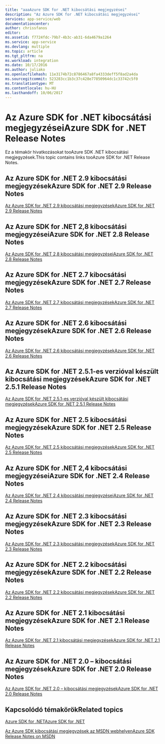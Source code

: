 ```yaml
---
title: "aaaAzure SDK for .NET kibocsátási megjegyzései"
description: "Az Azure SDK for .NET kibocsátási megjegyzései"
services: app-service/web
documentationcenter: 
author: chrissfanos
editor: 
ms.assetid: f7724fdc-79b7-4b3c-ab31-6da4679a1264
ms.service: app-service
ms.devlang: multiple
ms.topic: article
ms.tgt_pltfrm: na
ms.workload: integration
ms.date: 10/17/2016
ms.author: juliako
ms.openlocfilehash: 11e3174b72c8786467a8fa4333deff5f8ad2a4da
ms.sourcegitcommit: 523283cc1b3c37c428e77850964dc1c33742c5f0
ms.translationtype: MT
ms.contentlocale: hu-HU
ms.lasthandoff: 10/06/2017
---
```

# <a name="azure-sdk-for-net-release-notes"></a><span data-ttu-id="75799-103">Az Azure SDK for .NET kibocsátási megjegyzései</span><span class="sxs-lookup"><span data-stu-id="75799-103">Azure SDK for .NET Release Notes</span></span>
<span data-ttu-id="75799-104">Ez a témakör hivatkozásokat tooAzure SDK .NET kibocsátási megjegyzések.</span><span class="sxs-lookup"><span data-stu-id="75799-104">This topic contains links tooAzure SDK for .NET Release Notes.</span></span> 

## <a name="azure-sdk-for-net-29-release-notes"></a><span data-ttu-id="75799-105">Az Azure SDK for .NET 2.9 kibocsátási megjegyzések</span><span class="sxs-lookup"><span data-stu-id="75799-105">Azure SDK for .NET 2.9 Release Notes</span></span>
[<span data-ttu-id="75799-106">Az Azure SDK for .NET 2.9 kibocsátási megjegyzések</span><span class="sxs-lookup"><span data-stu-id="75799-106">Azure SDK for .NET 2.9 Release Notes</span></span>](azure-sdk-dotnet-release-notes-2-9.md)

## <a name="azure-sdk-for-net-28-release-notes"></a><span data-ttu-id="75799-107">Az Azure SDK for .NET 2,8 kibocsátási megjegyzései</span><span class="sxs-lookup"><span data-stu-id="75799-107">Azure SDK for .NET 2.8 Release Notes</span></span>
[<span data-ttu-id="75799-108">Az Azure SDK for .NET 2,8 kibocsátási megjegyzései</span><span class="sxs-lookup"><span data-stu-id="75799-108">Azure SDK for .NET 2.8 Release Notes</span></span>](azure-sdk-dotnet-release-notes-2-8.md)

## <a name="azure-sdk-for-net-27-release-notes"></a><span data-ttu-id="75799-109">Az Azure SDK for .NET 2.7 kibocsátási megjegyzések</span><span class="sxs-lookup"><span data-stu-id="75799-109">Azure SDK for .NET 2.7 Release Notes</span></span>
[<span data-ttu-id="75799-110">Az Azure SDK for .NET 2.7 kibocsátási megjegyzések</span><span class="sxs-lookup"><span data-stu-id="75799-110">Azure SDK for .NET 2.7 Release Notes</span></span>](azure-sdk-dotnet-release-notes-2-7.md)

## <a name="azure-sdk-for-net-26-release-notes"></a><span data-ttu-id="75799-111">Az Azure SDK for .NET 2.6 kibocsátási megjegyzések</span><span class="sxs-lookup"><span data-stu-id="75799-111">Azure SDK for .NET 2.6 Release Notes</span></span>
[<span data-ttu-id="75799-112">Az Azure SDK for .NET 2.6 kibocsátási megjegyzések</span><span class="sxs-lookup"><span data-stu-id="75799-112">Azure SDK for .NET 2.6 Release Notes</span></span>](azure-sdk-dotnet-release-notes-2-6.md)

## <a name="azure-sdk-for-net-251-release-notes"></a><span data-ttu-id="75799-113">Az Azure SDK for .NET 2.5.1-es verzióval készült kibocsátási megjegyzések</span><span class="sxs-lookup"><span data-stu-id="75799-113">Azure SDK for .NET 2.5.1 Release Notes</span></span>
[<span data-ttu-id="75799-114">Az Azure SDK for .NET 2.5.1-es verzióval készült kibocsátási megjegyzések</span><span class="sxs-lookup"><span data-stu-id="75799-114">Azure SDK for .NET 2.5.1 Release Notes</span></span>](../app-service/app-service-release-notes.md)

## <a name="azure-sdk-for-net-25-release-notes"></a><span data-ttu-id="75799-115">Az Azure SDK for .NET 2.5 kibocsátási megjegyzések</span><span class="sxs-lookup"><span data-stu-id="75799-115">Azure SDK for .NET 2.5 Release Notes</span></span>
[<span data-ttu-id="75799-116">Az Azure SDK for .NET 2.5 kibocsátási megjegyzések</span><span class="sxs-lookup"><span data-stu-id="75799-116">Azure SDK for .NET 2.5 Release Notes</span></span>](https://msdn.microsoft.com/library/azure/dn873976.aspx)

## <a name="azure-sdk-for-net-24-release-notes"></a><span data-ttu-id="75799-117">Az Azure SDK for .NET 2,4 kibocsátási megjegyzései</span><span class="sxs-lookup"><span data-stu-id="75799-117">Azure SDK for .NET 2.4 Release Notes</span></span>
[<span data-ttu-id="75799-118">Az Azure SDK for .NET 2,4 kibocsátási megjegyzései</span><span class="sxs-lookup"><span data-stu-id="75799-118">Azure SDK for .NET 2.4 Release Notes</span></span>](https://msdn.microsoft.com/library/azure/dn794167.aspx)

## <a name="azure-sdk-for-net-23-release-notes"></a><span data-ttu-id="75799-119">Az Azure SDK for .NET 2.3 kibocsátási megjegyzések</span><span class="sxs-lookup"><span data-stu-id="75799-119">Azure SDK for .NET 2.3 Release Notes</span></span>
[<span data-ttu-id="75799-120">Az Azure SDK for .NET 2.3 kibocsátási megjegyzések</span><span class="sxs-lookup"><span data-stu-id="75799-120">Azure SDK for .NET 2.3 Release Notes</span></span>](https://msdn.microsoft.com/library/azure/dn655054.aspx)

## <a name="azure-sdk-for-net-22-release-notes"></a><span data-ttu-id="75799-121">Az Azure SDK for .NET 2.2 kibocsátási megjegyzések</span><span class="sxs-lookup"><span data-stu-id="75799-121">Azure SDK for .NET 2.2 Release Notes</span></span>
[<span data-ttu-id="75799-122">Az Azure SDK for .NET 2.2 kibocsátási megjegyzések</span><span class="sxs-lookup"><span data-stu-id="75799-122">Azure SDK for .NET 2.2 Release Notes</span></span>](https://msdn.microsoft.com/library/azure/dn459835.aspx)

## <a name="azure-sdk-for-net-21-release-notes"></a><span data-ttu-id="75799-123">Az Azure SDK for .NET 2.1 kibocsátási megjegyzések</span><span class="sxs-lookup"><span data-stu-id="75799-123">Azure SDK for .NET 2.1 Release Notes</span></span>
[<span data-ttu-id="75799-124">Az Azure SDK for .NET 2.1 kibocsátási megjegyzések</span><span class="sxs-lookup"><span data-stu-id="75799-124">Azure SDK for .NET 2.1 Release Notes</span></span>](https://msdn.microsoft.com/library/azure/dn407359.aspx)

## <a name="azure-sdk-for-net-20-release-notes"></a><span data-ttu-id="75799-125">Az Azure SDK for .NET 2.0 – kibocsátási megjegyzések</span><span class="sxs-lookup"><span data-stu-id="75799-125">Azure SDK for .NET 2.0 Release Notes</span></span>
[<span data-ttu-id="75799-126">Az Azure SDK for .NET 2.0 – kibocsátási megjegyzések</span><span class="sxs-lookup"><span data-stu-id="75799-126">Azure SDK for .NET 2.0 Release Notes</span></span>](https://msdn.microsoft.com/library/azure/dn169556.aspx)

## <a name="related-topics"></a><span data-ttu-id="75799-127">Kapcsolódó témakörök</span><span class="sxs-lookup"><span data-stu-id="75799-127">Related topics</span></span>
[<span data-ttu-id="75799-128">Azure SDK for .NET</span><span class="sxs-lookup"><span data-stu-id="75799-128">Azure SDK for .NET</span></span>](https://azure.microsoft.com/downloads/archive-net-downloads/)

[<span data-ttu-id="75799-129">Az Azure SDK kibocsátási megjegyzések az MSDN webhelyen</span><span class="sxs-lookup"><span data-stu-id="75799-129">Azure SDK Release Notes on MSDN</span></span>](https://msdn.microsoft.com/library/azure/dn627519.aspx)

